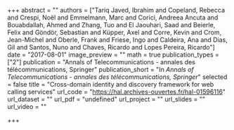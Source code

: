 +++
abstract = ""
authors = ["Tariq Javed, Ibrahim and Copeland, Rebecca and Crespi, Noël and Emmelmann, Marc and Corici, Andreea Ancuta and Bouabdallah, Ahmed and Zhang, Tuo and El Jaouhari, Saad and Beierle, Felix and Göndör, Sebastian and Küpper, Axel and Corre, Kevin and Crom, Jean-Michel and Oberle, Frank and Friese, Ingo and Caldeira, Ana and Dias, Gil and Santos, Nuno and Chaves, Ricardo and Lopes Pereira, Ricardo"]
date = "2017-08-01"
image_preview = ""
math = true
publication_types = ["2"]
publication = "Annals of Telecommunications - annales des télécommunications, Springer"
publication_short = "In *Annals of Telecommunications - annales des télécommunications, Springer*"
selected = false
title = "Cross-domain identity and discovery framework for web calling services"
url_code = "https://hal.archives-ouvertes.fr/hal-01596116"
url_dataset = ""
url_pdf = "undefined"
url_project = ""
url_slides = ""
url_video = ""

+++
